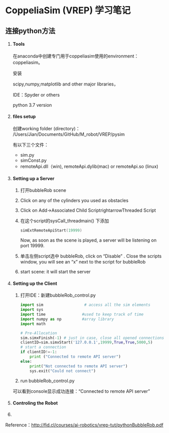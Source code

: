 # CoppeliaSim (VREP) 学习笔记

## 连接python方法



1. #### Tools

   在anaconda中创建专门用于coppeliasim使用的environment：coppeliasim。

   安装

   scipy,numpy,matplotlib and other major libraries，

   IDE：Spyder or others

   python 3.7 version

2. #### files setup

   创建working folder (directory)： /Users/Jian/Documents/GitHub/M_robot/VREP/pysim

   有以下三个文件：

   - sim.py
   - simConst.py
   - remoteApi.dll（win), remoteApi.dylib(mac) or remoteApi.so (linux)

3. #### Setting up a Server

   1. 打开bubbleRob scene 

   2. Click on any of the cylinders you used as obstacles 

   3. Click on Add→Associated Child ScriptrightarrowThreaded Script 

   4. 在这个script的sysCall_threadmain() 下添加

      ```lua
      simExtRemoteApiStart(19999) 
      ```

      Now, as soon as the scene is played, a server will be listening on port 19999. 

   5. 单击左侧script选中 bubbleRob, click on “Disable” . Close the scripts window, you will see an “x” next to the script for bubbleRob
   6. start scene:  it will start the server

4. #### Setting up the Client

   1. 打开IDE：新建bubbleRob_control.py

      ```python
      import sim                  # access all the sim elements
      import sys
      import time                #used to keep track of time
      import numpy as np         #array library
      import math
      
      # Pre-Allocation
      sim.simxFinish(-1) # just in case, close all opened connections
      clientID=sim.simxStart('127.0.0.1',19999,True,True,5000,5)
      # start a connection
      if clientID!=-1:
          print ("Connected to remote API server")
      else:
          print("Not connected to remote API server")
          sys.exit("Could not connect")
      ```

   2. run bubbleRob_control.py

   可以看到console显示成功连接：“Connected to remote API server”

5. #### Controling the Robot

   

6. 

Reference：http://fid.cl/courses/ai-robotics/vrep-tut/pythonBubbleRob.pdf